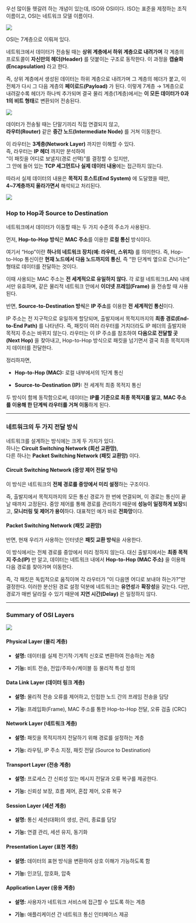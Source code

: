 
우선 많이들 헷갈려 하는 개념이 있는데, ISO와 OSI이다. ISO는 표준을 제정하는 조직 이름이고, OSI는 네트워크 모델 이름이다.

![](Pasted%20image%2020251016175351.png)

OSI는 7계층으로 이뤄져 있다. 

네트워크에서 데이터가 전송될 때는 **상위 계층에서 하위 계층으로 내려가며** 각 계층의 프로토콜이 **자신만의 헤더(Header)** 를 덧붙이는 구조로 동작한다. 이 과정을 **캡슐화(Encapsulation)** 라고 한다.

즉, 상위 계층에서 생성된 데이터는 하위 계층으로 내려가며 그 계층의 헤더가 붙고, 이 전체가 다시 그 다음 계층의 **페이로드(Payload)** 가 된다. 이렇게 7계층 → 1계층으로 내려갈수록 헤더가 하나씩 추가되며 결국 물리 계층(1계층)에서는 **이 모든 데이터가 0과 1의 비트 형태**로 변환되어 전송된다.


![](Pasted%20image%2020251016175938.png)

데이터가 전송될 때는 단말기끼리 직접 연결되지 않고,  
**라우터(Router)** 같은 **중간 노드(Intermediate Node)** 를 거쳐 이동한다.

이 라우터는 **3계층(Network Layer)** 까지만 이해할 수 있다.  
즉, 라우터는 **IP 헤더** 까지만 분석하여  
“이 패킷을 어디로 보낼지(경로 선택)”를 결정할 수 있지만,  
그 안에 들어 있는 **TCP 세그먼트나 실제 데이터 내용**에는 접근하지 않는다.

따라서 실제 데이터의 내용은 **목적지 호스트(End System)** 에 도달했을 때만,  
**4~7계층까지 올라가면서** 해석되고 처리된다.

![](Pasted%20image%2020251016175506.png)

### Hop to Hop과 Source to Destination
네트워크에서 데이터가 이동할 때는 두 가지 수준의 주소가 사용된다.  

먼저, **Hop-to-Hop 방식**은 **MAC 주소**를 이용한 **로컬 통신** 방식이다.  

여기서 “Hop”이란 **하나의 네트워크 장치(예: 라우터, 스위치)** 를 의미한다. 즉, Hop-to-Hop 통신이란 **현재 노드에서 다음 노드까지의 통신**, 즉 “한 단계씩 옆으로 건너가는” 형태로 데이터를 전달하는 것이다.

이때 사용되는 MAC 주소는 **전 세계적으로 유일하지 않다.** 각 로컬 네트워크(LAN) 내에서만 유효하며, 같은 물리적 네트워크 안에서 **이더넷 프레임(Frame)** 을 전송할 때 사용된다.

반면, **Source-to-Destination 방식**은 **IP 주소**를 이용한 **전 세계적인 통신**이다.  

IP 주소는 전 지구적으로 유일하게 할당되며, 출발지에서 목적지까지의 **최종 경로(End-to-End Path)** 를 나타낸다. 즉, 패킷이 여러 라우터를 거치더라도 IP 헤더의 출발지와 목적지 주소는 바뀌지 않는다. 라우터는 이 IP 주소를 참조하여 **다음으로 전달할 곳(Next Hop)** 을 찾아내고, Hop-to-Hop 방식으로 패킷을 넘기면서 결국 최종 목적지까지 데이터를 전달한다.

정리하자면,

- **Hop-to-Hop (MAC):** 로컬 내부에서의 1단계 통신
    
- **Source-to-Destination (IP):** 전 세계적 최종 목적지 통신
    
두 방식이 함께 동작함으로써, 데이터는 **IP를 기준으로 최종 목적지를 알고**, **MAC 주소를 이용해 한 단계씩 라우터를 거쳐 이동**하게 된다.

---
### 네트워크의 두 가지 전달 방식

네트워크를 설계하는 방식에는 크게 두 가지가 있다.  
하나는 **Circuit Switching Network (회선 교환망)**,  
다른 하나는 **Packet Switching Network (패킷 교환망)** 이다.

#### **Circuit Switching Network (중앙 제어 전달 방식)**  
이 방식은 네트워크의 **전체 경로를 중앙에서 미리 설정**하는 구조이다.  

즉, 출발지에서 목적지까지의 모든 통신 경로가 한 번에 연결되며, 이 경로는 통신이 끝날 때까지 고정된다. 중앙 제어를 통해 경로를 관리하기 때문에 **성능이 일정하게 보장**되고, **모니터링 및 제어가 용이**하다. 대표적인 예가 바로 **전화망**이다.


#### **Packet Switching Network (패킷 교환망)**  
반면, 현재 우리가 사용하는 인터넷은 **패킷 교환 방식**을 사용한다.  

이 방식에서는 전체 경로를 중앙에서 미리 정하지 않는다. 대신 출발지에서는 **최종 목적지 주소(IP)** 만 알고, 데이터는 네트워크 내에서 **Hop-to-Hop (MAC 주소)** 을 이용해 다음 경로를 찾아가며 이동한다.

즉, 각 패킷은 독립적으로 움직이며 각 라우터가 “이 다음엔 어디로 보내야 하는가?”만 결정한다. 이러한 분산된 경로 설정 덕분에 네트워크는 **유연성**과 **확장성**을 갖는다. 다만, 경로가 매번 달라질 수 있기 때문에 **지연 시간(Delay)** 은 일정하지 않다.

---
### Summary of OSI Layers

![](Pasted%20image%2020251016181225.png)

#### **Physical Layer (물리 계층)**

- **설명:** 데이터를 실제 전기적·기계적 신호로 변환하여 전송하는 계층
    
- **기능:** 비트 전송, 전압/주파수/케이블 등 물리적 특성 정의

#### **Data Link Layer (데이터 링크 계층)**

- **설명:** 물리적 전송 오류를 제어하고, 인접한 노드 간의 프레임 전송을 담당
    
- **기능:** 프레임화(Frame), MAC 주소를 통한 Hop-to-Hop 전달, 오류 검출 (CRC)

#### **Network Layer (네트워크 계층)**

- **설명:** 패킷을 목적지까지 전달하기 위해 경로를 설정하는 계층
    
- **기능:** 라우팅, IP 주소 지정, 패킷 전달 (Source to Destination)

#### **Transport Layer (전송 계층)**

- **설명:** 프로세스 간 신뢰성 있는 메시지 전달과 오류 복구를 제공한다.
    
- **기능:** 신뢰성 보장, 흐름 제어, 혼잡 제어, 오류 복구

#### **Session Layer (세션 계층)**

- **설명:** 통신 세션(대화)의 생성, 관리, 종료를 담당
    
- **기능:** 연결 관리, 세션 유지, 동기화

#### **Presentation Layer (표현 계층)**

- **설명:** 데이터의 표현 방식을 변환하여 상호 이해가 가능하도록 함
    
- **기능:** 인코딩, 암호화, 압축

#### **Application Layer (응용 계층)**

- **설명:** 사용자가 네트워크 서비스에 접근할 수 있도록 하는 계층
    
- **기능:** 애플리케이션 간 네트워크 통신 인터페이스 제공

